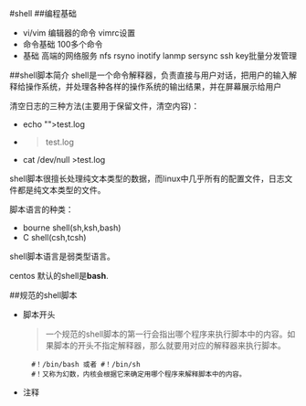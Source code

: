 #shell
##编程基础
+ vi/vim 编辑器的命令  vimrc设置
+ 命令基础  100多个命令
+ 基础  高端的网络服务   nfs rsyno inotify  lanmp sersync  ssh  key批量分发管理

##shell脚本简介
shell是一个命令解释器，负责直接与用户对话，把用户的输入解释给操作系统，并处理各种各样的操作系统的输出结果，并在屏幕展示给用户

清空日志的三种方法(主要用于保留文件，清空内容)：
+ echo "">test.log
+ >test.log
+ cat /dev/null >test.log

shell脚本很擅长处理纯文本类型的数据，而linux中几乎所有的配置文件，日志文件都是纯文本类型的文件。

脚本语言的种类：
+ bourne shell(sh,ksh,bash)
+ C shell(csh,tcsh)

shell脚本语言是弱类型语言。

centos 默认的shell是**bash**.

##规范的shell脚本
+ 脚本开头

    >一个规范的shell脚本的第一行会指出哪个程序来执行脚本中的内容。如果脚本的开头不指定解释器，那么就要用对应的解释器来执行脚本。
    
        #！/bin/bash 或者 #！/bin/sh
        #！又称为幻数，内核会根据它来确定用哪个程序来解释脚本中的内容。
+ 注释



